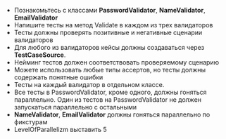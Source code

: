 - Познакомьтесь с классами  **PasswordValidator**, **NameValidator**, **EmailValidator** 
- Напишите тесты на метод Validate в каждом из трех валидаторов
- Тесты должны проверять позитивные и негативные сценарии валидаторов
- Для любого из валидаторов кейсы должны создаваться через  **TestCaseSource**. 
- Нейминг тестов должен соответствовать проверяемому сценарию
- Можете использовать любые типы ассертов, но тесты должны содержать понятные ошибки
- Тесты на каждый валидатор в отдельном классе. 
- Все тесты в PasswordValidator, кроме одного, должны гоняться параллельно. 
Один из тестов на  PasswordValidator не должен запускаться параллельно с остальными
-  **NameValidator**, **EmailValidator** должны гоняться параллельно по фикстурам
- LevelOfParallelizm выставить 5